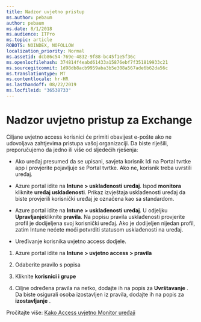 ```yaml
---
title: Nadzor uvjetno pristup
ms.author: pebaum
author: pebaum
ms.date: 8/1/2018
ms.audience: ITPro
ms.topic: article
ROBOTS: NOINDEX, NOFOLLOW
localization_priority: Normal
ms.assetid: dcb86c54-769e-4832-9f88-bc45f1e5f36c
ms.openlocfilehash: 374814f4eabd61433a15876ebf7f351819933c21
ms.sourcegitcommit: 1d98db8acb9959aba3b5e308a567ade6b62da56c
ms.translationtype: MT
ms.contentlocale: hr-HR
ms.lasthandoff: 08/22/2019
ms.locfileid: "36538733"
---
```

# <a name="monitoring-conditional-access-for-exchange"></a>Nadzor uvjetno pristup za Exchange

Ciljane uvjetno access korisnici će primiti obavijest e-pošte ako ne udovoljava zahtjevima pristupa vašoj organizaciji. Da biste riješili, preporučujemo da jedno ili više od sljedećih rješenja:
  
- Ako uređaj presumed da se upisani, savjeta korisnik Idi na Portal tvrtke app i provjerite pojavljuje se Portal tvrtke. Ako ne, korisnik treba uvrstili uređaj.
    
- Azure portal idite na **Intune \> usklađenosti uređaj**. Ispod **monitora** kliknite **uređaj usklađenosti**. Prikaz izvještaja usklađenosti uređaj da biste provjerili korisnički uređaj je označena kao sa standardom. 
    
- Azure portal idite na **Intune \> usklađenosti uređaj**. U odjeljku **Upravljanje**kliknite **pravila**. Na popisu pravila usklađenosti provjerite profil je dodijeljena svoj korisnički uređaj. Ako je dodijeljen nijedan profil, zatim Intune nećete moći potvrditi statusom usklađenosti na uređaj. 
    
- Uređivanje korisnika uvjetno access dodjele.
    
1. Azure portal idite na **Intune \> uvjetno access \> pravila**
    
2. Odaberite pravilo s popisa
    
3. Kliknite **korisnici i grupe**
    
4. Ciljne određena pravila na netko, dodajte ih na popis za **Uvrštavanje** . Da biste osigurali osoba izostavljen iz pravila, dodajte ih na popis za **izostavljanje** . 
    
Pročitajte više: [Kako Access uvjetno Monitor uređaji](https://docs.microsoft.com/intune/conditional-access-exchange-monitor)
  

